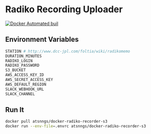Radiko Recording Uploader
=========================

[![Docker Automated buil](https://img.shields.io/docker/automated/atsnngs/docker-radiko-recorder-s3.svg?maxAge=2592000)](https://hub.docker.com/r/atsnngs/docker-radiko-recorder-s3/)

Environment Variables
---------------------

```sh
STATION # http://www.dcc-jpl.com/foltia/wiki/radikomemo
DURATION_MINUTES
RADIKO_LOGIN
RADIKO_PASSWORD
S3_BUCKET
AWS_ACCESS_KEY_ID
AWS_SECRET_ACCESS_KEY
AWS_DEFAULT_REGION
SLACK_WEBHOOK_URL
SLACK_CHANNEL
```

Run It
------

```sh
docker pull atsnngs/docker-radiko-recorder-s3
docker run --env-file=.envrc atsnngs/docker-radiko-recorder-s3
```


